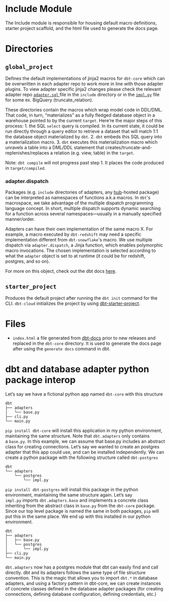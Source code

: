 # Include Module

The Include module is responsible for housing default macro definitions, starter project scaffold, and the html file used to generate the docs page.

# Directories

## `global_project`
Defines the default implementations of jinja2 macros for `dbt-core` which can be overwritten in each adapter repo to work more in line with those adapter plugins. To view adapter specific jinja2 changes please check the relevant adapter repo [`adapter.sql` ](https://github.com/dbt-labs/dbt-bigquery/blob/main/dbt/include/bigquery/macros/adapters.sql) file in the `include` directory or in the [`impl.py`](https://github.com/dbt-labs/dbt-bigquery/blob/main/dbt/adapters/bigquery/impl.py) file for some ex. BigQuery (truncate_relation).

These directories contain the macros which wrap model code in DDL/DML. That code, in turn, “materializes” as a fully fledged database object in a warehouse pointed to by the current `target`. Here’re the major steps of this process:
    1. the SQL `select` query is compiled. In its current state, it could be run directly through a query editor to retrieve a dataset that will match 1:1 the database object materialized by `dbt`.
2. `dbt` embeds this SQL query into a materialization macro.
3. `dbt` executes this materialization macro which unravels a table into a DML/DDL statement that creates/truncate-and-replenishes/replaces a relation (e.g. view, table) in the `target`.

Note: `dbt compile` will not progress past step 1. It places the code produced in `target/compiled`.

### adapter.dispatch
Packages (e.g. `include` directories of adapters, any [hub](https://hub.getdbt.com/)-hosted package) can be interpreted as namespaces of functions a.k.a macros. In `dbt`'s macrospace, we take advantage of the multiple dispatch programming language concept. In short, multiple dispatch supports dynamic searching for a function across several namespaces—usually in a manually specified manner/order.

Adapters can have their own implementation of the same macro X. For example, a macro executed by `dbt-redshift` may need a specific implementation different from `dbt-snowflake`'s macro. We use multiple dispatch via `adapter.dispatch`, a Jinja function, which enables polymorphic macro invocations. The chosen implementation is selected according to what the `adapter` object is set to at runtime (it could be for redshift, postgres, and so on).

For more on this object, check out the dbt docs [here](https://docs.getdbt.com/reference/dbt-jinja-functions/adapter).

## `starter_project`
Produces the default project after running the `dbt init` command for the CLI. `dbt-cloud` initializes the project by using [dbt-starter-project](https://github.com/dbt-labs/dbt-starter-project).


# Files
 - `index.html` a file generated from [dbt-docs](https://github.com/dbt-labs/dbt-docs) prior to new releases and replaced in the `dbt-core` directory. It is used to generate the docs page after using the `generate docs` command in dbt.

# dbt and database adapter python package interop

Let’s say we have a fictional python app named `dbt-core` with this structure

```
dbt
├── adapters
│   └── base.py
├── cli.py
└── main.py
```

`pip install dbt-core` will install this application in my python environment, maintaining the same structure. Note that `dbt.adapters` only contains a `base.py`. In this example, we can assume that base.py includes an abstract class for creating connections. Let’s say we wanted to create an postgres adapter that this app could use, and can be installed independently. We can create a python package with the following structure called `dbt-postgres`
```
dbt
└── adapters
    └── postgres
        └── impl.py
```

`pip install dbt-postgres` will install this package in the python environment, maintaining the same structure again. Let’s say `impl.py` imports `dbt.adapters.base` and implements a concrete class inheriting from the abstract class in `base.py` from the `dbt-core` package. Since our top level package is named the same in both packages, `pip` will put this in the same place. We end up with this installed in our python environment.

```
dbt
├── adapters
│   ├── base.py
│   └── postgres
│       └── impl.py
├── cli.py
└── main.py
```

`dbt.adapters` now has a postgres module that dbt can easily find and call directly. dbt and its adapters follows the same type of file structure convention. This is the magic that allows you to import `dbt.*` in database adapters, and using a factory pattern in dbt-core, we can create instances of concrete classes defined in the database adapter packages (for creating connections, defining database configuration, defining credentials, etc.)

